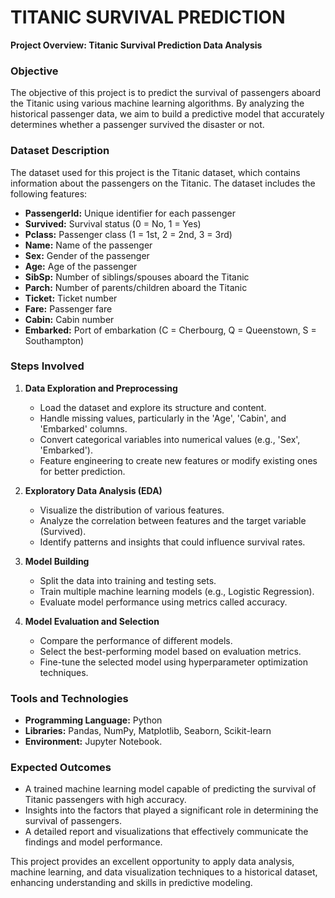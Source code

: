 # TITANIC SURVIVAL PREDICTION
**Project Overview: Titanic Survival Prediction Data Analysis**

### Objective
The objective of this project is to predict the survival of passengers aboard the Titanic using various machine learning algorithms. By analyzing the historical passenger data, we aim to build a predictive model that accurately determines whether a passenger survived the disaster or not.

### Dataset Description
The dataset used for this project is the Titanic dataset, which contains information about the passengers on the Titanic. The dataset includes the following features:

- **PassengerId:** Unique identifier for each passenger
- **Survived:** Survival status (0 = No, 1 = Yes)
- **Pclass:** Passenger class (1 = 1st, 2 = 2nd, 3 = 3rd)
- **Name:** Name of the passenger
- **Sex:** Gender of the passenger
- **Age:** Age of the passenger
- **SibSp:** Number of siblings/spouses aboard the Titanic
- **Parch:** Number of parents/children aboard the Titanic
- **Ticket:** Ticket number
- **Fare:** Passenger fare
- **Cabin:** Cabin number
- **Embarked:** Port of embarkation (C = Cherbourg, Q = Queenstown, S = Southampton)

### Steps Involved

1. **Data Exploration and Preprocessing**
   - Load the dataset and explore its structure and content.
   - Handle missing values, particularly in the 'Age', 'Cabin', and 'Embarked' columns.
   - Convert categorical variables into numerical values (e.g., 'Sex', 'Embarked').
   - Feature engineering to create new features or modify existing ones for better prediction.

2. **Exploratory Data Analysis (EDA)**
   - Visualize the distribution of various features.
   - Analyze the correlation between features and the target variable (Survived).
   - Identify patterns and insights that could influence survival rates.

3. **Model Building**
   - Split the data into training and testing sets.
   - Train multiple machine learning models (e.g., Logistic Regression).
   - Evaluate model performance using metrics called accuracy.

4. **Model Evaluation and Selection**
   - Compare the performance of different models.
   - Select the best-performing model based on evaluation metrics.
   - Fine-tune the selected model using hyperparameter optimization techniques.

### Tools and Technologies
- **Programming Language:** Python
- **Libraries:** Pandas, NumPy, Matplotlib, Seaborn, Scikit-learn
- **Environment:** Jupyter Notebook.

### Expected Outcomes
- A trained machine learning model capable of predicting the survival of Titanic passengers with high accuracy.
- Insights into the factors that played a significant role in determining the survival of passengers.
- A detailed report and visualizations that effectively communicate the findings and model performance.

This project provides an excellent opportunity to apply data analysis, machine learning, and data visualization techniques to a historical dataset, enhancing understanding and skills in predictive modeling.

